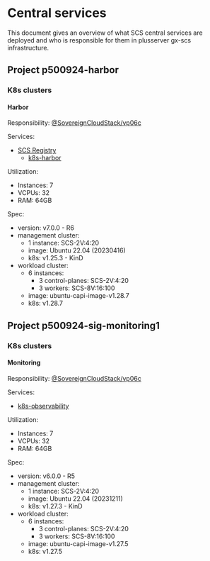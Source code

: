 # Central services

This document gives an overview of what SCS central services are deployed and who is responsible for them in plusserver gx-scs infrastructure.

## Project p500924-harbor

### K8s clusters

#### Harbor

Responsibility: [@SovereignCloudStack/vp06c](https://github.com/orgs/SovereignCloudStack/teams/vp06c)

Services:

- [SCS Registry](https://registry.scs.community/)
  - [k8s-harbor](https://github.com/SovereignCloudStack/k8s-harbor/tree/main/envs/public)

Utilization:

- Instances: 7
- VCPUs: 32
- RAM: 64GB

Spec:

- version: v7.0.0 - R6
- management cluster:
  - 1 instance: SCS-2V:4:20
  - image: Ubuntu 22.04 (20230416)
  - k8s: v1.25.3 - KinD
- workload cluster:
  - 6 instances:
    - 3 control-planes: SCS-2V:4:20
    - 3 workers: SCS-8V:16:100
  - image: ubuntu-capi-image-v1.28.7
  - k8s: v1.28.7

## Project p500924-sig-monitoring1

### K8s clusters

#### Monitoring

Responsibility: [@SovereignCloudStack/vp06c](https://github.com/orgs/SovereignCloudStack/teams/vp06c)

Services:

- [k8s-observability](https://github.com/SovereignCloudStack/k8s-observability)

Utilization:

- Instances: 7
- VCPUs: 32
- RAM: 64GB

Spec:

- version: v6.0.0 - R5
- management cluster:
  - 1 instance: SCS-2V:4:20
  - image: Ubuntu 22.04 (20231211)
  - k8s: v1.27.3 - KinD
- workload cluster:
  - 6 instances:
    - 3 control-planes: SCS-2V:4:20
    - 3 workers: SCS-8V:16:100
  - image: ubuntu-capi-image-v1.27.5
  - k8s: v1.27.5
